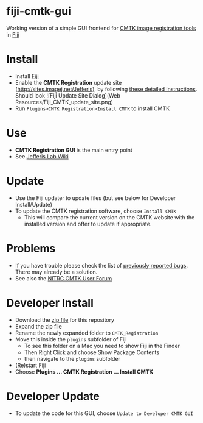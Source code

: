 fiji-cmtk-gui
=============

Working version of a simple GUI frontend for [CMTK image registration tools](http://www.nitrc.org/projects/cmtk/) in [Fiji](http://fiji.sc/)

Install
=======

  * Install [Fiji](http://fiji.sc/)
  * Enable the **CMTK Registration** update site (http://sites.imagej.net/Jefferis), 
  by following [these detailed instructions](http://imagej.net/How_to_follow_a_3rd_party_update_site).
    Should look ![Fiji Update Site Dialog](Web Resources/Fiji_CMTK_update_site.png)
  * Run `Plugins>CMTK Registration>Install CMTK` to install CMTK

Use
===

  * **CMTK Registration GUI** is the main entry point
  * See [Jefferis Lab Wiki](http://flybrain.mrc-lmb.cam.ac.uk/dokuwiki/doku.php?id=warping_manual:registration_gui)

Update
======

  * Use the Fiji updater to update files (but see below for Developer Install/Update)
  * To update the CMTK registration software, choose `Install CMTK`
    * This will compare the current version on the CMTK website with the installed version and offer to update if appropriate.

Problems
========

* If you have trouble please check the list of [previously reported bugs](https://github.com/jefferis/fiji-cmtk-gui/issues?utf8=%E2%9C%93&q=is%3Aissue+label%3Abug). There may already be a solution.
* See also the [NITRC CMTK User Forum](https://www.nitrc.org/forum/forum.php?forum_id=857)

Developer Install
=================

  * Download the [zip file](https://github.com/jefferis/fiji-cmtk-gui/zipball/master) for this repository
  * Expand the zip file
  * Rename the newly expanded folder to `CMTK_Registration`
  * Move this inside the `plugins` subfolder of Fiji 
    * To see this folder on a Mac you need to show Fiji in the Finder
    * Then Right Click and choose Show Package Contents
    * then navigate to the `plugins` subfolder
  * (Re)start Fiji
  * Choose **Plugins ... CMTK Registration ... Install CMTK**

Developer Update
================

  * To update the code for this GUI, choose `Update to Developer CMTK GUI`

